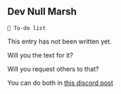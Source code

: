 ## Dev Null Marsh

`📃 To-do list`

This entry has not been written yet.

Will you the text for it?

Will you request others to that?

You can do both
in [this discord post](<https://discord.com/channels/562910943848169472/1173922660489633802>)

<!---
keywords:  
aliases: 
-->